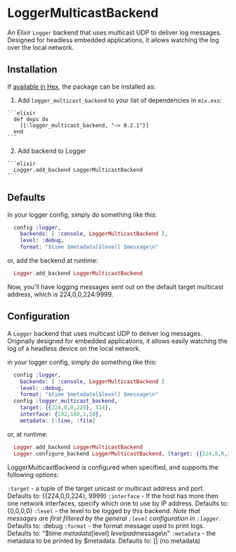 # LoggerMulticastBackend

An Elixir `Logger` backend that uses multicast UDP to deliver log messages.
Designed for headless embedded applications, it allows watching the
log over the local network.

## Installation

If [available in Hex](https://hex.pm/docs/publish), the package can be installed as:

  1. Add `logger_multicast_backend` to your list of dependencies in `mix.exs`:

    ```elixir
      def deps do
        [{:logger_multicast_backend, "~> 0.2.1"}]
      end
    ```

  2. Add backend to Logger

    ```elixir
      Logger.add_backend LoggerMulticastBackend
    ```

## Defaults

In your logger config, simply do something like this:

```elixir
  config :logger,
    backends: [ :console, LoggerMulticastBackend ],
    level: :debug,
    format: "$time $metadata[$level] $message\n"
```

or, add the backend at runtime:

```elixir
  Logger.add_backend LoggerMulticastBackend
```

Now, you'll have logging messages sent out on the default target multicast
address, which is 224,0,0,224:9999.

## Configuration

A `Logger` backend that uses multicast UDP to deliver log messages. Originally
designed for embedded applications, it allows easily watching the log of a
headless device on the local network.

in your logger config, simply do something like this:

```elixir
  config :logger,
    backends: [ :console, LoggerMulticastBackend ]
    level: :debug,
    format: "$time $metadata[$level] $message\n"
  config :logger_multicast_backend,
    target: {{224,0,0,220}, 514},
    interface: {192,168,1,50},
    metadata: [:line, :file]
```

or, at runtime:

```elixir
  Logger.add_backend LoggerMulticastBackend
  Logger.configure_backend LoggerMulticastBackend, [target: {{224,0,0,220}, 514}, interface: {192,168,1,50}]
```

LoggerMulticastBackend is configured when specified, and supports the following options:

`:target` - a tuple of the target unicast or multicast address and port. Defaults to: {{224,0,0,224}, 9999}
`:interface` - If the host has more then one network interfaces, specify which one to use by IP address. Defaults to: {0,0,0,0}
`:level` - the level to be logged by this backend. _Note that messages are first filtered by the general `:level` configuration in `:logger`_. Defaults to: :debug
`:format` - the format message used to print logs. Defaults to: "$time $metadata[$level] $levelpad$message\n"
`:metadata` - the metadata to be printed by $metadata. Defaults to: \[\] (no metadata)